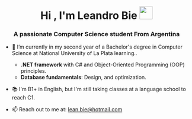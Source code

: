 <h1 align="center">Hi , I'm Leandro Bie <img src="https://media.giphy.com/media/hvRJCLFzcasrR4ia7z/giphy.gif" width="35"></h1>
<h3 align="center">A passionate Computer Science student From Argentina</h3>
<div id="user-content-toc">



- 🌱 I’m currently in my second year of a Bachelor's degree in Computer Science at National University of La Plata learning..    
  - **.NET framework** with C# and Object-Oriented Programming (OOP) principles.  
  - **Database fundamentals**: Design, and optimization. 


    
- 📚  I'm B1+ in English, but I'm still taking classes at a language school to reach C1.


- 📫 Reach out to me at: [lean.bie@hotmail.com](mailto:lean.bie@hotmail.com)

